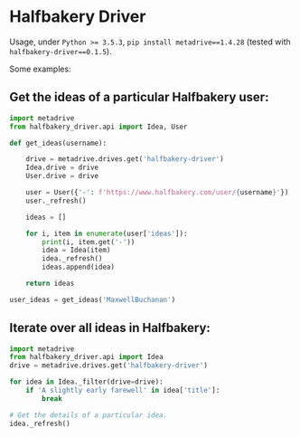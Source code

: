 # Halfbakery Driver

Usage, under `Python >= 3.5.3`, `pip install metadrive==1.4.28` (tested with `halfbakery-driver==0.1.5`).

Some examples:

## Get the ideas of a particular Halfbakery user:

```python
import metadrive
from halfbakery_driver.api import Idea, User

def get_ideas(username):

    drive = metadrive.drives.get('halfbakery-driver')
    Idea.drive = drive
    User.drive = drive

    user = User({'-': f'https://www.halfbakery.com/user/{username}'})
    user._refresh()

    ideas = []

    for i, item in enumerate(user['ideas']):
        print(i, item.get('-'))
        idea = Idea(item)
        idea._refresh()
        ideas.append(idea)

    return ideas

user_ideas = get_ideas('MaxwellBuchanan')
```

## Iterate over all ideas in Halfbakery:

```python
import metadrive
from halfbakery_driver.api import Idea
drive = metadrive.drives.get('halfbakery-driver')

for idea in Idea._filter(drive=drive):
    if 'A slightly early farewell' in idea['title']:
        break

# Get the details of a particular idea.
idea._refresh()
```
